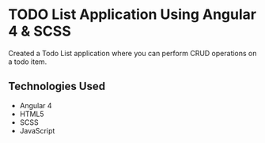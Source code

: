 # TODO List Application Using Angular 4 & SCSS

Created a Todo List application where you can perform CRUD operations on a todo item.

## Technologies Used

- Angular 4
- HTML5
- SCSS
- JavaScript